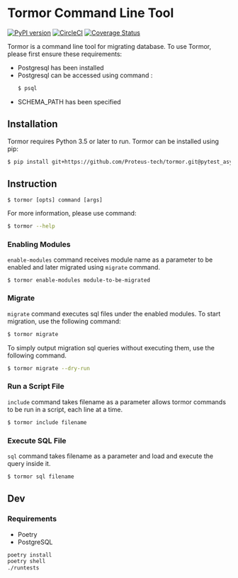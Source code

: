 # Tormor Command Line Tool
[![PyPI version](https://badge.fury.io/py/tormor.svg)](https://badge.fury.io/py/tormor)
[![CircleCI](https://circleci.com/gh/Proteus-tech/tormor.svg?style=svg)](https://circleci.com/gh/Proteus-tech/tormor)
[![Coverage Status](https://coveralls.io/repos/github/Proteus-tech/tormor/badge.svg)](https://coveralls.io/github/Proteus-tech/tormor)

Tormor is a command line tool for migrating database. To use Tormor, please first ensure these requirements:

  - Postgresql has been installed
  - Postgresql can be accessed using command :
    ```sh
    $ psql
    ```
- SCHEMA_PATH has been specified
    
## Installation
Tormor requires Python 3.5 or later to run. Tormor can be installed using pip:
```sh
$ pip install git+https://github.com/Proteus-tech/tormor.git@pytest_asyncpg_dryrun
```

## Instruction
    $ tormor [opts] command [args]
For more information, please use command:
```sh
$ tormor --help
```

### Enabling Modules
`enable-modules` command receives module name as a parameter to be enabled and later migrated using `migrate` command.
```
$ tormor enable-modules module-to-be-migrated
```

### Migrate
`migrate` command executes sql files under the enabled modules.
To start migration, use the following command:
```sh
$ tormor migrate
```
To simply output migration sql queries without executing them, use the following command.
```sh
$ tormor migrate --dry-run
```

### Run a Script File
`include` command takes filename as a parameter allows tormor commands to be run in a script, each line at a time.
```sh
$ tormor include filename
```

### Execute SQL File
`sql` command takes filename as a parameter and load and execute the query inside it.
```sh
$ tormor sql filename
```

## Dev

### Requirements
- Poetry
- PostgreSQL

```bash
poetry install
poetry shell
./runtests
```
